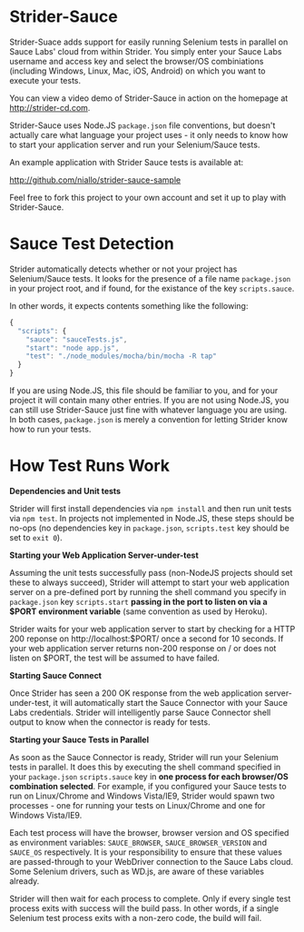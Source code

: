 Strider-Sauce
=============

Strider-Suace adds support for easily running Selenium tests in parallel on
Sauce Labs' cloud from within Strider. You simply enter your Sauce Labs
username and access key and select the browser/OS combiniations (including
Windows, Linux, Mac, iOS, Android) on which you want to execute your tests.

You can view a video demo of Strider-Sauce in action on the homepage at
http://strider-cd.com.

Strider-Sauce uses Node.JS `package.json` file conventions, but doesn't
actually care what language your project uses - it only needs to know how to
start your application server and run your Selenium/Sauce tests.

An example application with Strider Sauce tests is available at:

http://github.com/niallo/strider-sauce-sample

Feel free to fork this project to your own account and set it up to play with
Strider-Sauce.

Sauce Test Detection
====================

Strider automatically detects whether or not your project has Selenium/Sauce
tests. It looks for the presence of a file name `package.json` in your project
root, and if found, for the existance of the key `scripts.sauce`.

In other words, it expects contents something like the following:

```javascript
{
  "scripts": {
    "sauce": "sauceTests.js",
    "start": "node app.js",
    "test": "./node_modules/mocha/bin/mocha -R tap"
  }
}
```

If you are using Node.JS, this file should be familiar to you, and for your
project it will contain many other entries. If you are not using Node.JS, you
can still use Strider-Sauce just fine with whatever language you are using. In
both cases, `package.json` is merely a convention for letting Strider know how
to run your tests.

How Test Runs Work
==================


**Dependencies and Unit tests**

Strider will first install dependencies via `npm install` and then run unit
tests via `npm test`. In projects not implemented in Node.JS, these steps
should be no-ops (no dependencies key in `package.json`, `scripts.test` key
should be set to `exit 0`).

**Starting your Web Application Server-under-test**

Assuming the unit tests successfully pass (non-NodeJS projects should set these
to always succeed), Strider will attempt to start your web application server on a
pre-defined port by running the shell command you specify in `package.json` key `scripts.start` **passing in the port to
listen on via a $PORT environment variable** (same convention as used by
Heroku).

Strider waits for your web application server to start by checking for a HTTP
200 reponse on http://localhost:$PORT/ once a second for 10 seconds. If your
web application server returns non-200 response on / or does not listen on
$PORT, the test will be assumed to have failed.

**Starting Sauce Connect**

Once Strider has seen a 200 OK response from the web application
server-under-test, it will automatically start the Sauce Connector with your
Sauce Labs credentials. Strider will intelligently parse Sauce Connector shell
output to know when the connector is ready for tests.

**Starting your Sauce Tests in Parallel**

As soon as the Sauce Connector is ready, Strider will run your Selenium tests in parallel. It does this by executing the shell
command specified in your `package.json` `scripts.sauce` key in **one process for each browser/OS combination selected**. For example,
if you configured your Sauce tests to run on Linux/Chrome and Windows Vista/IE9, Strider would spawn two processes - one for running your tests on Linux/Chrome and one for Windows Vista/IE9.

Each test process will have the browser, browser version and OS specified as
environment variables: `SAUCE_BROWSER`, `SAUCE_BROWSER_VERSION` and `SAUCE_OS`
respectively. It is your responsibility to ensure that these values are
passed-through to your WebDriver connection to the Sauce Labs cloud. Some
Selenium drivers, such as WD.js, are aware of these variables already.

Strider will then wait for each process to complete. Only if every single test
process exits with success will the build pass. In other words, if a single
Selenium test process exits with a non-zero code, the build will fail.


